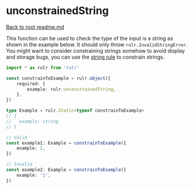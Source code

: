 # unconstrainedString

[Back to root readme.md](../../../readme.md)

This function can be used to check the type of the input is a string as shown in the example below. It should only throw `rulr.InvalidStringError`. You might want to consider constraining strings somehow to avoid display and storage bugs, you can use the [string rule](../../constrainedValues/string/readme.md) to constrain strings.

```ts
import * as rulr from 'rulr'

const constrainToExample = rulr.object({
	required: {
		example: rulr.unconstrainedString,
	},
})

type Example = rulr.Static<typeof constrainToExample>
// {
//   example: string
// }

// Valid
const example1: Example = constrainToExample({
	example: 1,
})

// Invalid
const example2: Example = constrainToExample({
	example: '1',
})
```
